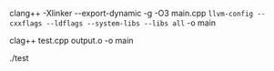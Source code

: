 clang++ -Xlinker --export-dynamic -g -O3 main.cpp `llvm-config --cxxflags --ldflags --system-libs --libs all` -o main



clag++ test.cpp output.o -o main

./test